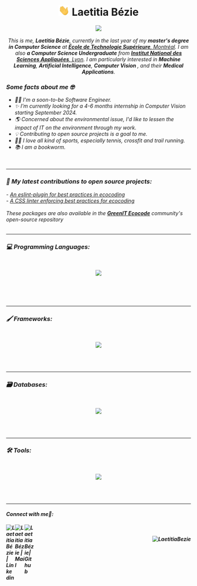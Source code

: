 <h1 align="center"><img src="https://raw.githubusercontent.com/ABSphreak/ABSphreak/master/gifs/Hi.gif" width="30px"> Laetitia Bézie </h1>
<p align="center">
  <a href="https://github.com/Ratheshan03/readme-typing-svg"><img src="https://readme-typing-svg.herokuapp.com?lines=Computer+Science+Undergraduate;&center=true&width=500&height=50"></a>
</p>

<p align="center">
  <em>
    This is me, <b>Laetitia Bézie</b>, currently in the last year of my <b>master's degree</b> <b>in Computer Science</b>  at <a href="https://www.etsmtl.ca/"> <b>École de Technologie Supérieure</b>, Montréal</a>. 
    I am also <b> a Computer Science Undergraduate</b> from <a href="https://www.insa-lyon.fr/"><b>Institut National des Sciences Appliquées</b>, Lyon</a>.
    I am particularly interested in <b>Machine Learning</b>, <b>Artificial Intelligence</b>, <b> Computer Vision </b>, and their <b>Medical Applications</b>. 
  <br>
</p>

<h3> Some facts about me 🤓</h3>

- 👩‍💻 I'm a soon-to-be Software Engineer.
- ✨ I’m currently looking for a 4-6 months internship in Computer Vision starting September 2024.
- 🌎 Concerned about the environmental issue, I'd like to lessen the impact of IT on the environment through my work.
- 💡 Contributing to open source projects is a goal to me.
- 🏃‍♀️ I love all kind of sports, especially tennis, crossfit and trail running.
- 📚 I am a bookworm.

<br>

---

<h3>
    🌿 My latest contributions to open source projects:
</h3>
- <a href=https://www.npmjs.com/package/@greenpoint/eslint-plugin>An eslint-plugin for best practices in ecocoding</a> <br/>
- <a href=https://www.npmjs.com/package/@greenpoint/stylelint-plugin>A CSS linter enforcing best practices for ecocoding</a> <br/><br/>
These packages are also available in the <a href=https://github.com/green-code-initiative/ecoCode-javascript><b>GreenIT Ecocode</b></a> community's open-source repository
</br>

<br>

---
<h3>    💻 Programming Languages:
</h3>
   <br>
    <p align="center">
        <a href="https://skillicons.dev">
            <img src="https://skillicons.dev/icons?i=py,java,js,ts,latex,c,cpp,r,html,css " />
        </a>
    </p>
    </br>
</br>
<br>

---
<h3>  🖌️ Frameworks:
</h3>
   <br>
    <p align="center">
        <a href="https://skillicons.dev">
            <img src="https://skillicons.dev/icons?i=django,flask,react,tailwind " />
        </a>
    </p>
</br>
<br>

---
<h3>
    🗃️ Databases:
</h3>
   <br>
    <p align="center">
        <a href="https://skillicons.dev">
            <img src="https://skillicons.dev/icons?i=jquery,mysql,mongodb,firebase " />
        </a>
    </p>
</br>
<br>

---
<h3>
  🛠️ Tools:
</h3>
   <br>
<p align="center">
        <a href="https://skillicons.dev">
            <img src="https://skillicons.dev/icons?i=blender,matlab,git,gitlab,github,docker,unity,figma,postman,tensorflow " />
        </a>
    </p>
  
</br>
<br>

---

<h4> Connect with me🤝: <h4>
  </hr>
  <a href="https://www.linkedin.com/https://www.linkedin.com/in/laetitia-bezie">
   <img align="left" alt=" Laetitia Bézie | Linkedin" width="24px" src="https://www.vectorlogo.zone/logos/linkedin/linkedin-icon.svg" />
  </a>
  <a href="mailto:laetitia.bezie.1@ens.etsmtl.ca">
    <img align="left" alt="Laetitia Bézie | Mail" width="26px" src="https://upload.wikimedia.org/wikipedia/commons/d/df/Microsoft_Office_Outlook_%282018%E2%80%93present%29.svg" />
  </a>
   
   <a href="https://github.com/LaetitiaBezie">
    <img align="left" alt="Laetitia Bézie| Github" width="26px" src="https://www.vectorlogo.zone/logos/github/github-tile.svg" />
  </a>
  <br>
<p align="right" > <img src="https://komarev.com/ghpvc/?username=LaetitiaBezie&label=Profile%20views&color=0e75b6&style=flat" alt="LaetitiaBezie" /> </p>
